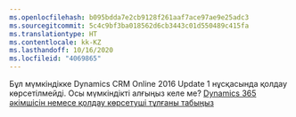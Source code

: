 ```yaml
---
ms.openlocfilehash: b095bdda7e2cb9128f261aaf7ace97ae9e25adc3
ms.sourcegitcommit: 5c4c9bf3ba018562d6cb3443c01d550489c415fa
ms.translationtype: HT
ms.contentlocale: kk-KZ
ms.lasthandoff: 10/16/2020
ms.locfileid: "4069865"
---
```

Бұл мүмкіндікке Dynamics CRM Online 2016 Update 1 нұсқасында қолдау көрсетілмейді. Осы мүмкіндікті алғыңыз келе ме? [Dynamics 365 әкімшісін немесе қолдау көрсетуші тұлғаны табыңыз](https://docs.microsoft.com/dynamics365/customerengagement/on-premises/basics/find-administrator-support)
